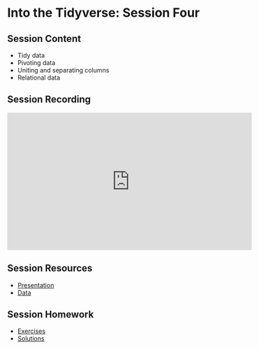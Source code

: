 # Into the Tidyverse: Session Four

## Session Content

- Tidy data
- Pivoting data	
- Uniting and separating columns	
- Relational data

## Session Recording

<iframe width="560" height="315" src="https://www.youtube.com/embed/_1vSZ1NMgNI" frameborder="0" allow="accelerometer; autoplay; clipboard-write; encrypted-media; gyroscope; picture-in-picture" allowfullscreen></iframe>

## Session Resources

- [Presentation](https://warwickdatasciencesociety.github.io/into-the-tidyverse/session-four/session_four_presentation.html)
- [Data](https://github.com/warwickdatasciencesociety/into-the-tidyverse/tree/master/session-four/data)

## Session Homework

- [Exercises](https://warwickdatasciencesociety.github.io/into-the-tidyverse/session-four/session_four_exercises.nb.html#/)
- [Solutions](https://warwickdatasciencesociety.github.io/into-the-tidyverse/session-four/session_four_solutions.nb.html#/)

